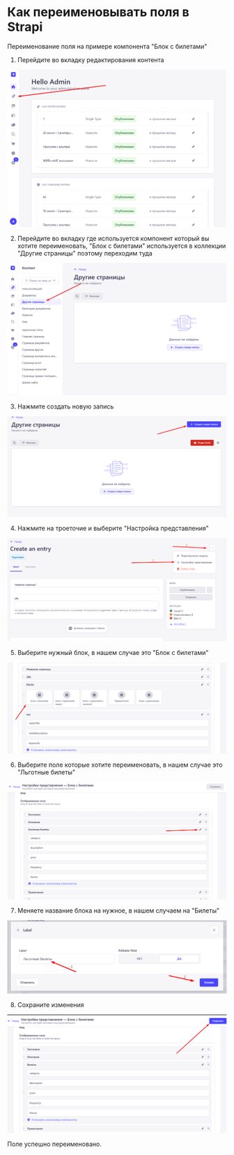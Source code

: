 # Как переименовывать поля в Strapi

Переименование поля на примере компонента "Блок с билетами"

1. Перейдите во вкладку редактирования контента

![alt text](./images/content-manager-tab.png)

2. Перейдите во вкладку где используется компонент который вы хотите переименовать, "Блок с билетами" используется в коллекции "Другие страницы" поэтому переходим туда

![alt text](./images/other-pages-tab.png)

3. Нажмите создать новую запись 

![alt text](./images/create-new-record-button.png)

4. Нажмите на троеточие и выберите "Настройка представления"

![alt text](./images/setting-up-the-view-button.png)

5. Выберите нужный блок, в нашем случае это "Блок с билетами"

![alt text](./images/tickets-block.png)

6. Выберите поле которые хотите переименовать, в нашем случае это "Льготные билеты"

![alt text](./images/subsidized-ticket.png)

7. Меняете название блока на нужное, в нашем случаем на "Билеты"

![alt text](./images/rename.png)

8. Сохраните изменения

![alt text](./images/save-button.png)

Поле успешно переименовано.